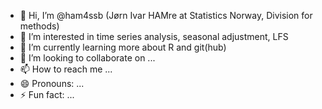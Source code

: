 - 👋 Hi, I’m @ham4ssb (Jørn Ivar HAMre at Statistics Norway, Division for methods)
- 👀 I’m interested in time series analysis, seasonal adjustment, LFS
- 🌱 I’m currently learning more about R and git(hub)
- 💞️ I’m looking to collaborate on ...
- 📫 How to reach me ...
- 😄 Pronouns: ...
- ⚡ Fun fact: ...

<!---
ham4ssb/ham4ssb is a ✨ special ✨ repository because its `README.md` (this file) appears on your GitHub profile.
You can click the Preview link to take a look at your changes.
--->
